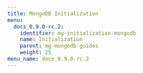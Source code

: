 ```yaml
---
title: MongoDB Initialization
menu:
  docs_0.9.0-rc.2:
    identifier: mg-initialization-mongodb
    name: Initialization
    parent: mg-mongodb-guides
    weight: 25
menu_name: docs_0.9.0-rc.2
---
```


